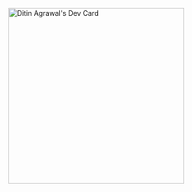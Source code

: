
<a href="https://app.daily.dev/ditinagrawal"><img src="https://api.daily.dev/devcards/v2/sTlAc2ITULUTL5lqwE7by.png?r=45a&type=default" width="356" alt="Ditin Agrawal's Dev Card"/></a>
